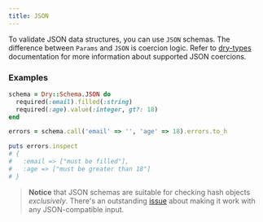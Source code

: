 ```yaml
---
title: JSON
---
```


To validate JSON data structures, you can use `JSON` schemas. The difference between `Params` and `JSON` is coercion logic. Refer to [dry-types](//doc/dry-types/built-in-types) documentation for more information about supported JSON coercions.

### Examples

```ruby
schema = Dry::Schema.JSON do
  required(:email).filled(:string)
  required(:age).value(:integer, gt?: 18)
end

errors = schema.call('email' => '', 'age' => 18).errors.to_h

puts errors.inspect
# {
#   :email => ["must be filled"],
#   :age => ["must be greater than 18"]
# }
```

> **Notice** that JSON schemas are suitable for checking hash objects *exclusively*. There's an outstanding [issue](https://github.com/dry-rb/dry-schema/issues/23) about making it work with any JSON-compatible input.
